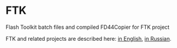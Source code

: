 FTK
===

Flash Toolkit batch files and compiled FD44Copier for FTK project

FTK and related projects are described here: [in English](http://hardforum.com/showthread.php?t=1726429), 
[in Russian](http://forums.overclockers.ru/viewtopic.php?f=25&t=447045).
